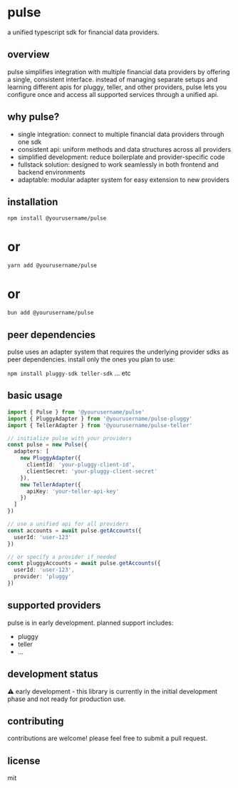 # pulse
a unified typescript sdk for financial data providers.


## overview
pulse simplifies integration with multiple financial data providers by offering a single, consistent interface. instead of managing separate setups and learning different apis for pluggy, teller, and other providers, pulse lets you configure once and access all supported services through a unified api.

## why pulse?
- single integration: connect to multiple financial data providers through one sdk
- consistent api: uniform methods and data structures across all providers
- simplified development: reduce boilerplate and provider-specific code
- fullstack solution: designed to work seamlessly in both frontend and backend environments
- adaptable: modular adapter system for easy extension to new providers

## installation
`npm install @yourusername/pulse`
# or
`yarn add @yourusername/pulse`
# or
`bun add @yourusername/pulse`

## peer dependencies
pulse uses an adapter system that requires the underlying provider sdks as peer dependencies. install only the ones you plan to use:

`npm install pluggy-sdk teller-sdk` ... etc

## basic usage
```typescript
import { Pulse } from '@yourusername/pulse'
import { PluggyAdapter } from '@yourusername/pulse-pluggy'
import { TellerAdapter } from '@yourusername/pulse-teller'

// initialize pulse with your providers
const pulse = new Pulse({
  adapters: [
    new PluggyAdapter({
      clientId: 'your-pluggy-client-id',
      clientSecret: 'your-pluggy-client-secret'
    }),
    new TellerAdapter({
      apiKey: 'your-teller-api-key'
    })
  ]
})

// use a unified api for all providers
const accounts = await pulse.getAccounts({
  userId: 'user-123'
})

// or specify a provider if needed
const pluggyAccounts = await pulse.getAccounts({
  userId: 'user-123',
  provider: 'pluggy'
})
```

## supported providers
pulse is in early development. planned support includes:
- pluggy
- teller
- ...

## development status
⚠️ early development - this library is currently in the initial development phase and not ready for production use.

## contributing
contributions are welcome! please feel free to submit a pull request.

## license
mit